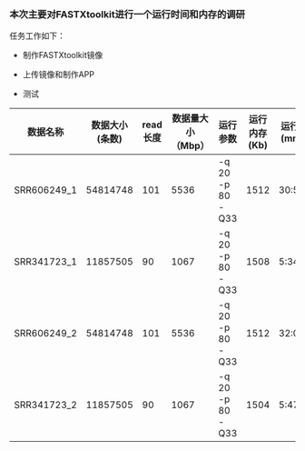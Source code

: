 ### 本次主要对FASTXtoolkit进行一个运行时间和内存的调研
任务工作如下：

- 制作FASTXtoolkit镜像

- 上传镜像和制作APP

- 测试

|数据名称|数据大小(条数)|read长度|数据量大小（Mbp）|运行参数|运行内存(Kb)|运行时间(mm:ss)|过滤结果(low_quality:dup_rate)|任务id| 
|---|---|---|---|---|----|---|---|---|
|SRR606249_1|54814748|101|5536|-q 20 -p 80 -Q33|1512|30:59.75|1988100(3%):22.76|57ec99a9c3febe0001b3ec9b| 
|SRR341723_1|11857505|90|1067|-q 20 -p 80 -Q33|1508|5:34.11|1779687(15%):9.22|57ec99c8c3febe0001b3ec9d|
|SRR606249_2|54814748|101|5536|-q 20 -p 80 -Q33|1512|32:09.01|1897039(3%):18.47|57ebe51bc3febe0001b3de51| 
|SRR341723_2|11857505|90|1067|-q 20 -p 80 -Q33|1504|5:47.09|1561803(13%):9.12|57ec762bc3febe0001b3e155|
 
